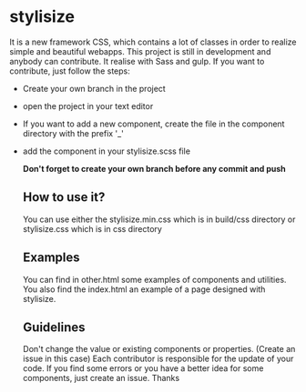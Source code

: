 # stylisize
It is a new framework CSS, which contains a lot of classes in order to realize simple and beautiful webapps. This project is still in development and anybody can contribute. It realise with Sass and gulp.
If you want to contribute, just follow the steps:

- Create your own branch in the project
- open the project in your text editor
- If you want to add a new component, create the file in the component directory with the prefix '_'
- add the component in your stylisize.scss file


  <b>Don't forget to create your own branch before any commit and push</b>

  ## How to use it?
  You can use either the stylisize.min.css which is in build/css directory or stylisize.css which is in css directory

  ## Examples

  You can find in other.html some examples of components and utilities. You also find the index.html  an example of a page designed with stylisize.

  ## Guidelines
  Don't change the value or existing components or properties. (Create an issue in this case)
  Each contributor is responsible for the update of your code.
  If you find some errors or you have a better idea for some components, just create an issue. Thanks
  
